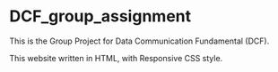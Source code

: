 # DCF_group_assignment

This is the Group Project for Data Communication Fundamental (DCF).


This website written in HTML, with Responsive CSS style.
